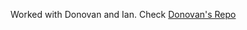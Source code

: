 Worked with Donovan and Ian. Check [Donovan's Repo](https://github.com/dmoini/cmsi386-programming-languages/tree/master/homework3)